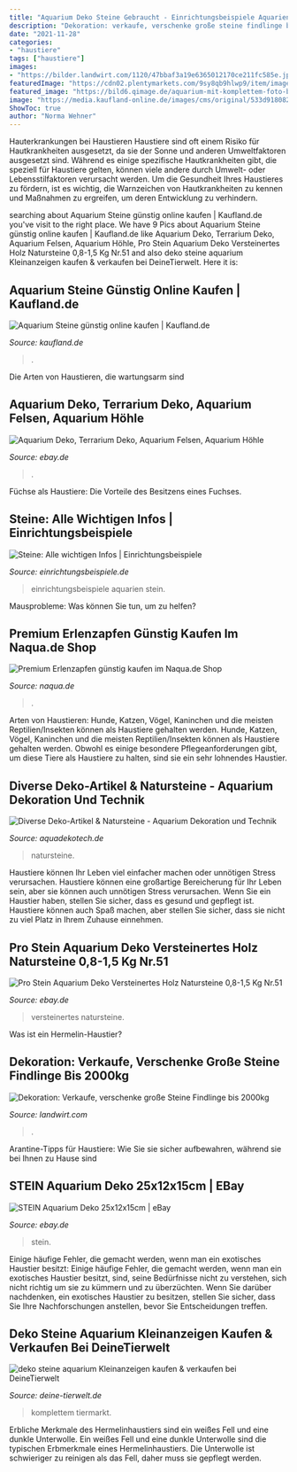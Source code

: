 ```yaml
---
title: "Aquarium Deko Steine Gebraucht - Einrichtungsbeispiele Aquarien Stein"
description: "Dekoration: verkaufe, verschenke große steine findlinge bis 2000kg"
date: "2021-11-28"
categories:
- "haustiere"
tags: ["haustiere"]
images:
- "https://bilder.landwirt.com/1120/47bbaf3a19e6365012170ce211fc585e.jpg"
featuredImage: "https://cdn02.plentymarkets.com/9sy8qb9hlwp9/item/images/16623/full/Pro-STEIN-Aquarium-Deko-Versteinertes-Holz-in-rot_1.JPG"
featured_image: "https://bild6.qimage.de/aquarium-mit-komplettem-foto-bild-122315016.jpg"
image: "https://media.kaufland-online.de/images/cms/original/533d9180823ab8aa9acec1037b7b5d6f.jpg"
ShowToc: true
author: "Norma Wehner"
---
```



Hauterkrankungen bei Haustieren
Haustiere sind oft einem Risiko für Hautkrankheiten ausgesetzt, da sie der Sonne und anderen Umweltfaktoren ausgesetzt sind. Während es einige spezifische Hautkrankheiten gibt, die speziell für Haustiere gelten, können viele andere durch Umwelt- oder Lebensstilfaktoren verursacht werden. Um die Gesundheit Ihres Haustieres zu fördern, ist es wichtig, die Warnzeichen von Hautkrankheiten zu kennen und Maßnahmen zu ergreifen, um deren Entwicklung zu verhindern.

	

		
searching about Aquarium Steine günstig online kaufen | Kaufland.de you've visit to the right place. We have 9 Pics about Aquarium Steine günstig online kaufen | Kaufland.de like Aquarium Deko, Terrarium Deko, Aquarium Felsen, Aquarium Höhle, Pro Stein Aquarium Deko Versteinertes Holz Natursteine 0,8-1,5 Kg Nr.51 and also deko steine aquarium Kleinanzeigen kaufen &amp; verkaufen bei DeineTierwelt. Here it is:
		
    
## Aquarium Steine Günstig Online Kaufen | Kaufland.de

<img loading=lazy src="https://media.kaufland-online.de/images/cms/original/533d9180823ab8aa9acec1037b7b5d6f.jpg" onerror="this.onerror=null;this.src='https://tse1.mm.bing.net/th?id=OIP.Uz2RgII6uKqazsEDe3tdbwAAAA&amp;pid=15.1';" alt="Aquarium Steine günstig online kaufen | Kaufland.de">

_Source: kaufland.de_

>. 

	

Die Arten von Haustieren, die wartungsarm sind

    
## Aquarium Deko, Terrarium Deko, Aquarium Felsen, Aquarium Höhle

<img loading=lazy src="https://media.relaxdays.de/artikel/ebay/10029971_0_2.jpg" onerror="this.onerror=null;this.src='https://tse1.mm.bing.net/th?id=OIP._8-4lZJNlhpRg101lMHsuwHaHa&amp;pid=15.1';" alt="Aquarium Deko, Terrarium Deko, Aquarium Felsen, Aquarium Höhle">

_Source: ebay.de_

>. 

	

Füchse als Haustiere: Die Vorteile des Besitzens eines Fuchses.

    
## Steine: Alle Wichtigen Infos | Einrichtungsbeispiele

<img loading=lazy src="https://www.einrichtungsbeispiele.de/16to9/w1920/images_24602/aquarium-einrichten-mit-grosses-multi-revier-in-der-mitte-der-2-steinhaufen__7fb11db04e94975e69ad8a32e4fe5bb8.jpg" onerror="this.onerror=null;this.src='https://tse4.mm.bing.net/th?id=OIP.PUPcldvyOdJ9I0fPXfD17AHaEK&amp;pid=15.1';" alt="Steine: Alle wichtigen Infos | Einrichtungsbeispiele">

_Source: einrichtungsbeispiele.de_

>einrichtungsbeispiele aquarien stein. 

	

Mausprobleme: Was können Sie tun, um zu helfen?

    
## Premium Erlenzapfen Günstig Kaufen Im Naqua.de Shop

<img loading=lazy src="https://www.naqua.de/media/image/97/24/05/premium-alder-cones-aquarium_600x600@2x.jpg" onerror="this.onerror=null;this.src='https://tse2.mm.bing.net/th?id=OIP.gWWBVSx4idfFK6XnJ5hpaQHaHa&amp;pid=15.1';" alt="Premium Erlenzapfen günstig kaufen im Naqua.de Shop">

_Source: naqua.de_

>. 

	

Arten von Haustieren: Hunde, Katzen, Vögel, Kaninchen und die meisten Reptilien/Insekten können als Haustiere gehalten werden.
Hunde, Katzen, Vögel, Kaninchen und die meisten Reptilien/Insekten können als Haustiere gehalten werden. Obwohl es einige besondere Pflegeanforderungen gibt, um diese Tiere als Haustiere zu halten, sind sie ein sehr lohnendes Haustier.

    
## Diverse Deko-Artikel &amp; Natursteine - Aquarium Dekoration Und Technik

<img loading=lazy src="https://image.jimcdn.com/app/cms/image/transf/none/path/s731e32b0ee3518a3/backgroundarea/i1497fcd68ab1e12c/version/1582467858/image.jpg" onerror="this.onerror=null;this.src='https://tse1.mm.bing.net/th?id=OIP.A-QDqZMFPACY8_Dbx4wcSQHaD2&amp;pid=15.1';" alt="Diverse Deko-Artikel &amp; Natursteine - Aquarium Dekoration und Technik">

_Source: aquadekotech.de_

>natursteine. 

	

Haustiere können Ihr Leben viel einfacher machen oder unnötigen Stress verursachen.
Haustiere können eine großartige Bereicherung für Ihr Leben sein, aber sie können auch unnötigen Stress verursachen. Wenn Sie ein Haustier haben, stellen Sie sicher, dass es gesund und gepflegt ist. Haustiere können auch Spaß machen, aber stellen Sie sicher, dass sie nicht zu viel Platz in Ihrem Zuhause einnehmen.

    
## Pro Stein Aquarium Deko Versteinertes Holz Natursteine 0,8-1,5 Kg Nr.51

<img loading=lazy src="https://cdn02.plentymarkets.com/9sy8qb9hlwp9/item/images/16623/full/Pro-STEIN-Aquarium-Deko-Versteinertes-Holz-in-rot_1.JPG" onerror="this.onerror=null;this.src='https://tse1.mm.bing.net/th?id=OIP.9RpssLbdvZp3_PbzTeIAuwHaE8&amp;pid=15.1';" alt="Pro Stein Aquarium Deko Versteinertes Holz Natursteine 0,8-1,5 Kg Nr.51">

_Source: ebay.de_

>versteinertes natursteine. 

	

Was ist ein Hermelin-Haustier?

    
## Dekoration: Verkaufe, Verschenke Große Steine Findlinge Bis 2000kg

<img loading=lazy src="https://bilder.landwirt.com/1120/47bbaf3a19e6365012170ce211fc585e.jpg" onerror="this.onerror=null;this.src='https://tse4.mm.bing.net/th?id=OIP.atHQbbuANoTKErEyc6IX3QHaFj&amp;pid=15.1';" alt="Dekoration: Verkaufe, verschenke große Steine Findlinge bis 2000kg">

_Source: landwirt.com_

>. 

	

Arantine-Tipps für Haustiere: Wie Sie sie sicher aufbewahren, während sie bei Ihnen zu Hause sind

    
## STEIN Aquarium Deko 25x12x15cm | EBay

<img loading=lazy src="https://i.ebayimg.com/images/g/hSMAAOSwgyxWUCxr/s-l300.jpg" onerror="this.onerror=null;this.src='https://tse2.mm.bing.net/th?id=OIP.v8GNUoC7DcnKO4nGYn-JAwAAAA&amp;pid=15.1';" alt="STEIN Aquarium Deko 25x12x15cm | eBay">

_Source: ebay.de_

>stein. 

	

Einige häufige Fehler, die gemacht werden, wenn man ein exotisches Haustier besitzt:
Einige häufige Fehler, die gemacht werden, wenn man ein exotisches Haustier besitzt, sind, seine Bedürfnisse nicht zu verstehen, sich nicht richtig um sie zu kümmern und zu überzüchten. Wenn Sie darüber nachdenken, ein exotisches Haustier zu besitzen, stellen Sie sicher, dass Sie Ihre Nachforschungen anstellen, bevor Sie Entscheidungen treffen.

    
## Deko Steine Aquarium Kleinanzeigen Kaufen &amp; Verkaufen Bei DeineTierwelt

<img loading=lazy src="https://bild6.qimage.de/aquarium-mit-komplettem-foto-bild-122315016.jpg" onerror="this.onerror=null;this.src='https://tse3.mm.bing.net/th?id=OIP.GutShv63ORVlCmLEfCyWXAHaG4&amp;pid=15.1';" alt="deko steine aquarium Kleinanzeigen kaufen &amp; verkaufen bei DeineTierwelt">

_Source: deine-tierwelt.de_

>komplettem tiermarkt. 

	

Erbliche Merkmale des Hermelinhaustiers sind ein weißes Fell und eine dunkle Unterwolle.
Ein weißes Fell und eine dunkle Unterwolle sind die typischen Erbmerkmale eines Hermelinhaustiers. Die Unterwolle ist schwieriger zu reinigen als das Fell, daher muss sie gepflegt werden.

